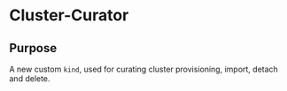 # Cluster-Curator

## Purpose
A new custom `kind`, used for curating cluster provisioning, import, detach and delete.
